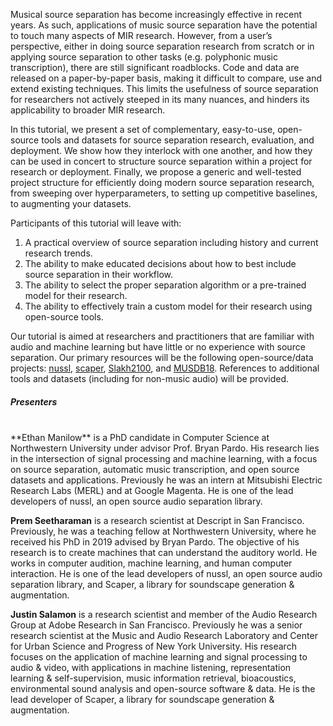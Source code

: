 Musical source separation has become increasingly effective in recent years. As such, applications of music source separation have the potential to touch many aspects of MIR research. However, from a user’s perspective, either in doing source separation research from scratch or in applying source separation to other tasks (e.g. polyphonic music transcription), there are still significant roadblocks. Code and data are released on a paper-by-paper basis, making it difficult to compare, use and extend existing techniques. This limits the usefulness of source separation for researchers not actively steeped in its many nuances, and hinders its applicability to broader MIR research.

In this tutorial, we present a set of complementary, easy-to-use, open-source tools and datasets for source separation research, evaluation, and deployment. We show how they interlock with one another, and how they can be used in concert to structure source separation within a project for research or deployment. Finally, we propose a generic and well-tested project structure for efficiently doing modern source separation research, from sweeping over hyperparameters, to setting up competitive baselines, to augmenting your datasets.

Participants of this tutorial will leave with:

1. A practical overview of source separation including history and current research trends.
2. The ability to make educated decisions about how to best include source separation in their workflow.
3. The ability to select the proper separation algorithm or a pre-trained model for their research.
4. The ability to effectively train a custom model for their research using open-source tools.

Our tutorial is aimed at researchers and practitioners that are familiar with audio and machine learning but have little or no experience with source separation. Our primary resources will be the following open-source/data projects: [nussl](https://github.com/nussl/nussl), [scaper](https://github.com/justinsalamon/scaper), [Slakh2100](http://www.slakh.com/), and [MUSDB18](https://sigsep.github.io/datasets/musdb.html). References to additional tools and datasets (including for non-music audio) will be provided.

##### Presenters
<br>
**Ethan Manilow** is a PhD candidate in Computer Science at Northwestern University under advisor Prof. Bryan Pardo. His research lies in the intersection of signal processing and machine learning, with a focus on source separation, automatic music transcription, and open source datasets and applications. Previously he was an intern at Mitsubishi Electric Research Labs (MERL) and at Google Magenta. He is one of the lead developers of nussl, an open source audio separation library.

**Prem Seetharaman** is a research scientist at Descript in San Francisco. Previously, he was a teaching fellow at Northwestern University, where he received his PhD in 2019 advised by Bryan Pardo. The objective of his research is to create machines that can understand the auditory world. He works in computer audition, machine learning, and human computer interaction. He is one of the lead developers of nussl, an open source audio separation library, and Scaper, a library for soundscape generation & augmentation.

**Justin Salamon** is a research scientist and member of the Audio Research Group at Adobe Research in San Francisco. Previously he was a senior research scientist at the Music and Audio Research Laboratory and Center for Urban Science and Progress of New York University. His research focuses on the application of machine learning and signal processing to audio & video, with applications in machine listening, representation learning & self-supervision, music information retrieval, bioacoustics, environmental sound analysis and open-source software & data. He is the lead developer of Scaper, a library for soundscape generation & augmentation.
